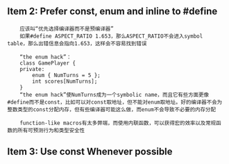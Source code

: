 ## Item 2: Prefer const, enum and inline to \#define
```
	应该叫“优先选择编译器而不是预编译器”
	如果#define ASPECT_RATIO 1.653，那么ASPECT_RATIO不会进入symbol table，那么出错信息会指向1.653，这样会不容易找到错误
	
	“the enum hack”：
	class GamePlayer {
	private:
		enum { NumTurns = 5 };
		int scores[NumTurns];
	}
	“the enum hack”使NumTurns成为一个symbolic name，而且它有些方面更像#define而不是const，比如可以对const取地址，但不能对enum取地址。好的编译器不会为整数类型的const分配内存，但有些编译器可能这么做，而enum不会导致不必要的内存分配

	function-like macros有太多弊端，而使用内联函数，可以获得宏的效率以及常规函数的所有可预测行为和类型安全性
```
## Item 3: Use const Whenever possible
```

```